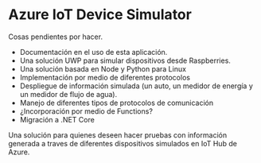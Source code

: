 # Azure IoT Device Simulator

Cosas pendientes por hacer.  
- Documentación en el uso de esta aplicación.
- Una solución UWP para simular dispositivos desde Raspberries.
- Una solución basada en Node y Python para Linux
- Implementación por medio de diferentes protocolos
- Despliegue de información simulada (un auto, un medidor de energía y un medidor de flujo de agua).
- Manejo de diferentes tipos de protocolos de comunicación
- ¿Incorporación por medio de Functions?
- Migración a .NET Core

Una solución para quienes deseen hacer pruebas con información generada a traves de diferentes dispositivos simulados en IoT Hub de Azure.
